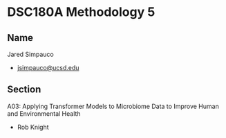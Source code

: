 # DSC180A Methodology 5

## Name
Jared Simpauco
- jsimpauco@ucsd.edu

## Section
A03: Applying Transformer Models to Microbiome Data to Improve Human and Environmental Health
- Rob Knight